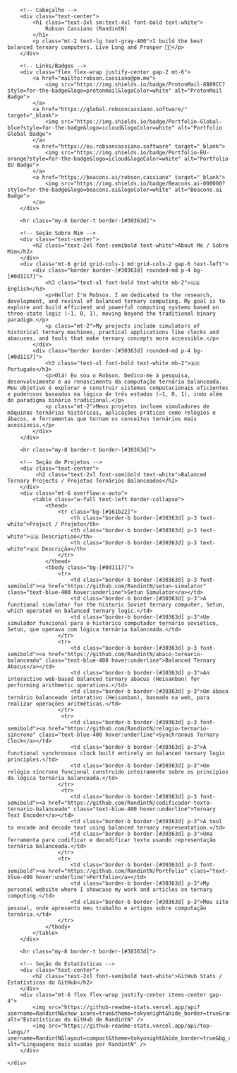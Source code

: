 <!DOCTYPE html>
<html lang="pt-br">
<head>
    <meta charset="UTF-8">
    <meta name="viewport" content="width=device-width, initial-scale=1.0">
    <title>Pré-visualização do Perfil GitHub - Robson Cassiano</title>
    <script src="https://cdn.tailwindcss.com"></script>
    <style>
        /* Estilo para simular o ambiente do GitHub */
        body {
            font-family: -apple-system, BlinkMacSystemFont, "Segoe UI", Helvetica, Arial, sans-serif, "Apple Color Emoji", "Segoe UI Emoji";
        }
    </style>
</head>
<body class="bg-[#0d1117] text-[#c9d1d9] flex items-center justify-center min-h-screen p-4 sm:p-6 lg:p-8">
    <div class="max-w-4xl w-full mx-auto bg-[#161b22] border border-[#30363d] rounded-lg p-6 sm:p-8">

        <!-- Cabeçalho -->
        <div class="text-center">
            <h1 class="text-3xl sm:text-4xl font-bold text-white">
                Robson Cassiano (RandintN)
            </h1>
            <p class="mt-2 text-lg text-gray-400">I build the best balanced ternary computers. Live Long and Prosper 🖖🏻</p>
        </div>

        <!-- Links/Badges -->
        <div class="flex flex-wrap justify-center gap-2 mt-6">
            <a href="mailto:robson.cassiano@pm.me">
                <img src="https://img.shields.io/badge/ProtonMail-8B89CC?style=for-the-badge&logo=protonmail&logoColor=white" alt="ProtonMail Badge">
            </a>
            <a href="https://global.robsoncassiano.software/" target="_blank">
                <img src="https://img.shields.io/badge/Portfolio-Global-blue?style=for-the-badge&logo=icloud&logoColor=white" alt="Portfolio Global Badge">
            </a>
            <a href="https://eu.robsoncassiano.software" target="_blank">
                <img src="https://img.shields.io/badge/Portfolio-EU-orange?style=for-the-badge&logo=icloud&logoColor=white" alt="Portfolio EU Badge">
            </a>
            <a href="https://beacons.ai/robson.cassiano" target="_blank">
                <img src="https://img.shields.io/badge/Beacons.ai-000000?style=for-the-badge&logo=beacons.ai&logoColor=white" alt="Beacons.ai Badge">
            </a>
        </div>

        <hr class="my-8 border-t border-[#30363d]">

        <!-- Seção Sobre Mim -->
        <div class="text-center">
            <h2 class="text-2xl font-semibold text-white">About Me / Sobre Mim</h2>
        </div>
        <div class="mt-6 grid grid-cols-1 md:grid-cols-2 gap-6 text-left">
            <div class="border border-[#30363d] rounded-md p-4 bg-[#0d1117]">
                <h3 class="text-xl font-bold text-white mb-2">🇬🇧 English</h3>
                <p>Hello! I'm Robson. I am dedicated to the research, development, and revival of balanced ternary computing. My goal is to explore and build efficient and powerful computing systems based on three-state logic (−1, 0, 1), moving beyond the traditional binary paradigm.</p>
                <p class="mt-2">My projects include simulators of historical ternary machines, practical applications like clocks and abacuses, and tools that make ternary concepts more accessible.</p>
            </div>
            <div class="border border-[#30363d] rounded-md p-4 bg-[#0d1117]">
                <h3 class="text-xl font-bold text-white mb-2">🇧🇷 Português</h3>
                <p>Olá! Eu sou o Robson. Dedico-me à pesquisa, desenvolvimento e ao renascimento da computação ternária balanceada. Meu objetivo é explorar e construir sistemas computacionais eficientes e poderosos baseados na lógica de três estados (−1, 0, 1), indo além do paradigma binário tradicional.</p>
                <p class="mt-2">Meus projetos incluem simuladores de máquinas ternárias históricas, aplicações práticas como relógios e ábacos, e ferramentas que tornam os conceitos ternários mais acessíveis.</p>
            </div>
        </div>

        <hr class="my-8 border-t border-[#30363d]">

        <!-- Seção de Projetos -->
        <div class="text-center">
             <h2 class="text-2xl font-semibold text-white">Balanced Ternary Projects / Projetos Ternários Balanceados</h2>
        </div>
        <div class="mt-6 overflow-x-auto">
            <table class="w-full text-left border-collapse">
                <thead>
                    <tr class="bg-[#161b22]">
                        <th class="border-b border-[#30363d] p-3 text-white">Project / Projeto</th>
                        <th class="border-b border-[#30363d] p-3 text-white">🇬🇧 Description</th>
                        <th class="border-b border-[#30363d] p-3 text-white">🇧🇷 Descrição</th>
                    </tr>
                </thead>
                <tbody class="bg-[#0d1117]">
                    <tr>
                        <td class="border-b border-[#30363d] p-3 font-semibold"><a href="https://github.com/RandintN/setun-simulator" class="text-blue-400 hover:underline">Setun Simulator</a></td>
                        <td class="border-b border-[#30363d] p-3">A functional simulator for the historic Soviet ternary computer, Setun, which operated on balanced ternary logic.</td>
                        <td class="border-b border-[#30363d] p-3">Um simulador funcional para o histórico computador ternário soviético, Setun, que operava com lógica ternária balanceada.</td>
                    </tr>
                    <tr>
                        <td class="border-b border-[#30363d] p-3 font-semibold"><a href="https://github.com/RandintN/abaco-ternario-balanceado" class="text-blue-400 hover:underline">Balanced Ternary Abacus</a></td>
                        <td class="border-b border-[#30363d] p-3">An interactive web-based balanced ternary abacus (Heisanban) for performing arithmetic operations.</td>
                        <td class="border-b border-[#30363d] p-3">Um ábaco ternário balanceado interativo (Heisanban), baseado na web, para realizar operações aritméticas.</td>
                    </tr>
                     <tr>
                        <td class="border-b border-[#30363d] p-3 font-semibold"><a href="https://github.com/RandintN/relogio-ternario-sincrono" class="text-blue-400 hover:underline">Synchronous Ternary Clock</a></td>
                        <td class="border-b border-[#30363d] p-3">A functional synchronous clock built entirely on balanced ternary logic principles.</td>
                        <td class="border-b border-[#30363d] p-3">Um relógio síncrono funcional construído inteiramente sobre os princípios da lógica ternária balanceada.</td>
                    </tr>
                     <tr>
                        <td class="border-b border-[#30363d] p-3 font-semibold"><a href="https://github.com/RandintN/codificador-texto-ternario-balanceado" class="text-blue-400 hover:underline">Ternary Text Encoder</a></td>
                        <td class="border-b border-[#30363d] p-3">A tool to encode and decode text using balanced ternary representation.</td>
                        <td class="border-b border-[#30363d] p-3">Uma ferramenta para codificar e decodificar texto usando representação ternária balanceada.</td>
                    </tr>
                    <tr>
                        <td class="border-b border-[#30363d] p-3 font-semibold"><a href="https://github.com/RandintN/Portfolio" class="text-blue-400 hover:underline">Portfolio</a></td>
                        <td class="border-b border-[#30363d] p-3">My personal website where I showcase my work and articles on ternary computing.</td>
                        <td class="border-b border-[#30363d] p-3">Meu site pessoal, onde apresento meu trabalho e artigos sobre computação ternária.</td>
                    </tr>
                </tbody>
            </table>
        </div>

        <hr class="my-8 border-t border-[#30363d]">

        <!-- Seção de Estatísticas -->
        <div class="text-center">
            <h2 class="text-2xl font-semibold text-white">GitHub Stats / Estatísticas do GitHub</h2>
        </div>
        <div class="mt-6 flex flex-wrap justify-center items-center gap-4">
            <img src="https://github-readme-stats.vercel.app/api?username=RandintN&show_icons=true&theme=tokyonight&hide_border=true&rank_icon=github&bg_color=0d1117&text_color=c9d1d9&title_color=58a6ff&icon_color=58a6ff" alt="Estatísticas do GitHub de RandintN" />
            <img src="https://github-readme-stats.vercel.app/api/top-langs/?username=RandintN&layout=compact&theme=tokyonight&hide_border=true&bg_color=0d1117&text_color=c9d1d9&title_color=58a6ff" alt="Linguagens mais usadas por RandintN" />
        </div>

    </div>
</body>
</html>
